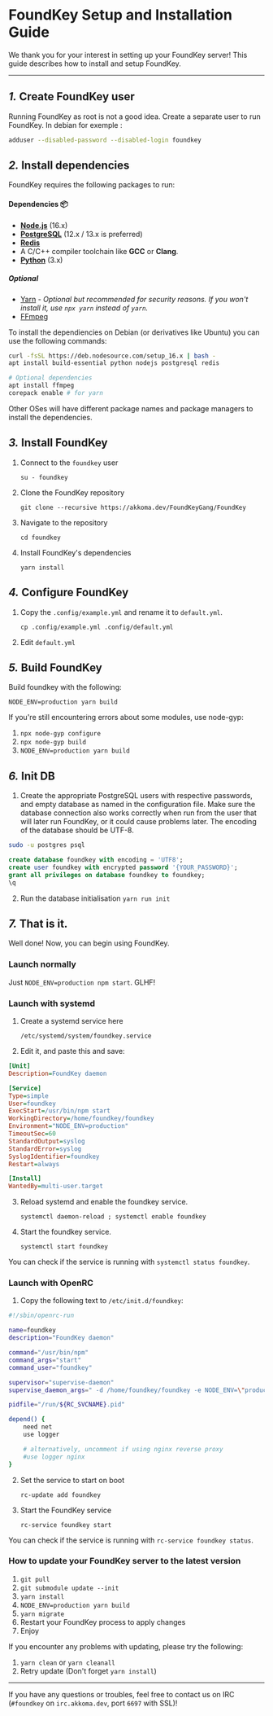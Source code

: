 FoundKey Setup and Installation Guide
================================================================

We thank you for your interest in setting up your FoundKey server!
This guide describes how to install and setup FoundKey.

----------------------------------------------------------------

*1.* Create FoundKey user
----------------------------------------------------------------
Running FoundKey as root is not a good idea. Create a separate user to run FoundKey.
In debian for exemple :

```sh
adduser --disabled-password --disabled-login foundkey
```

*2.* Install dependencies
----------------------------------------------------------------
FoundKey requires the following packages to run:

#### Dependencies :package:
* **[Node.js](https://nodejs.org/en/)** (16.x)
* **[PostgreSQL](https://www.postgresql.org/)** (12.x / 13.x is preferred)
* **[Redis](https://redis.io/)**
* A C/C++ compiler toolchain like **GCC** or **Clang**.
* **[Python](https://python.org/)** (3.x)

##### Optional
* [Yarn](https://yarnpkg.com/) - *Optional but recommended for security reasons. If you won't install it, use `npx yarn` instead of `yarn`.*
* [FFmpeg](https://www.ffmpeg.org/)

To install the dependiencies on Debian (or derivatives like Ubuntu) you can use the following commands:
```sh
curl -fsSL https://deb.nodesource.com/setup_16.x | bash -
apt install build-essential python nodejs postgresql redis

# Optional dependencies
apt install ffmpeg
corepack enable # for yarn
```
Other OSes will have different package names and package managers to install the dependencies.

*3.* Install FoundKey
----------------------------------------------------------------
1. Connect to the `foundkey` user

	`su - foundkey`

2. Clone the FoundKey repository

	`git clone --recursive https://akkoma.dev/FoundKeyGang/FoundKey`

3. Navigate to the repository

	`cd foundkey`

4. Install FoundKey's dependencies

	`yarn install`

*4.* Configure FoundKey
----------------------------------------------------------------
1. Copy the `.config/example.yml` and rename it to `default.yml`.

	`cp .config/example.yml .config/default.yml`

2. Edit `default.yml`

*5.* Build FoundKey
----------------------------------------------------------------

Build foundkey with the following:

`NODE_ENV=production yarn build`

If you're still encountering errors about some modules, use node-gyp:

1. `npx node-gyp configure`
2. `npx node-gyp build`
3. `NODE_ENV=production yarn build`

*6.* Init DB
----------------------------------------------------------------
1. Create the appropriate PostgreSQL users with respective passwords,
	and empty database as named in the configuration file.
	Make sure the database connection also works correctly when run from the
	user that will later run FoundKey, or it could cause problems later.
	The encoding of the database should be UTF-8.

```sh
sudo -u postgres psql
```

```sql
create database foundkey with encoding = 'UTF8';
create user foundkey with encrypted password '{YOUR_PASSWORD}';
grant all privileges on database foundkey to foundkey;
\q
```

2. Run the database initialisation
	`yarn run init`

*7.* That is it.
----------------------------------------------------------------
Well done! Now, you can begin using FoundKey.

### Launch normally
Just `NODE_ENV=production npm start`. GLHF!

### Launch with systemd

1. Create a systemd service here

	`/etc/systemd/system/foundkey.service`

2. Edit it, and paste this and save:

```ini
[Unit]
Description=FoundKey daemon

[Service]
Type=simple
User=foundkey
ExecStart=/usr/bin/npm start
WorkingDirectory=/home/foundkey/foundkey
Environment="NODE_ENV=production"
TimeoutSec=60
StandardOutput=syslog
StandardError=syslog
SyslogIdentifier=foundkey
Restart=always

[Install]
WantedBy=multi-user.target
```

3. Reload systemd and enable the foundkey service.

	`systemctl daemon-reload ; systemctl enable foundkey`

4. Start the foundkey service.

	`systemctl start foundkey`

You can check if the service is running with `systemctl status foundkey`.

### Launch with OpenRC

1. Copy the following text to `/etc/init.d/foundkey`:

```sh
#!/sbin/openrc-run

name=foundkey
description="FoundKey daemon"

command="/usr/bin/npm"
command_args="start"
command_user="foundkey"

supervisor="supervise-daemon"
supervise_daemon_args=" -d /home/foundkey/foundkey -e NODE_ENV=\"production\""

pidfile="/run/${RC_SVCNAME}.pid"

depend() {
	need net
	use logger

	# alternatively, uncomment if using nginx reverse proxy
	#use logger nginx
}
```

2. Set the service to start on boot

	`rc-update add foundkey`

3. Start the FoundKey service

	`rc-service foundkey start`

You can check if the service is running with `rc-service foundkey status`.

### How to update your FoundKey server to the latest version
1. `git pull`
2. `git submodule update --init`
3. `yarn install`
4. `NODE_ENV=production yarn build`
5. `yarn migrate`
6. Restart your FoundKey process to apply changes
7. Enjoy

If you encounter any problems with updating, please try the following:
1. `yarn clean` or `yarn cleanall`
2. Retry update (Don't forget `yarn install`)

----------------------------------------------------------------

If you have any questions or troubles, feel free to contact us on IRC (`#foundkey` on `irc.akkoma.dev`, port `6697` with SSL)!
